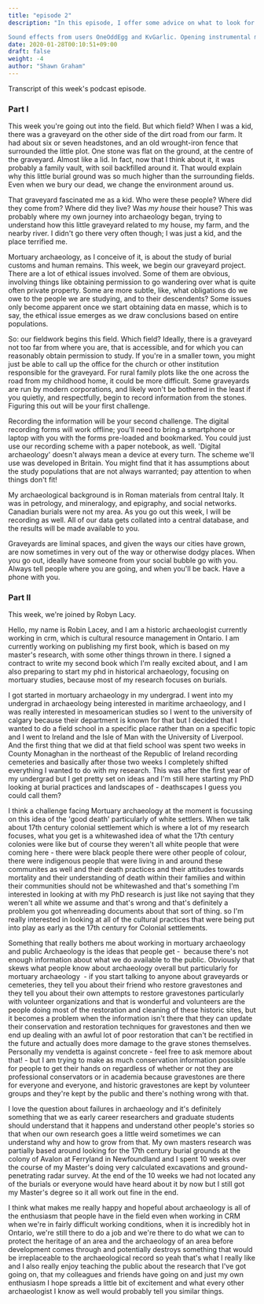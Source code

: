 ```yaml
---
title: "episode 2"
description: "In this episode, I offer some advice on what to look for in the materials this week, as well as things to think about as you get started with the Graveyard Project. Also, Robyn S. Lacy, a professional archaeologist working in the cultural resource management sector in Ontario provides some reflections on her work and her evolution as an archaeologist, especially given her research interests in mortuary archaeology. Robyn can be followed on Twitter at https://twitter.com/robyn_la.

Sound effects from users OneOddEgg and KvGarlic. Opening instrumental music is a clip from 'Reflexivity', a sonification of archaeological data by Andrew Reinhard, Eric Kansa, and Shawn Graham. Jazz piano by JazzKeys."
date: 2020-01-28T00:10:51+09:00
draft: false
weight: -4
author: "Shawn Graham"
---
```


Transcript of this week's podcast episode.

### Part I

This week you're going out into the field. But which field? When I was a kid, there was a graveyard on the other side of the dirt road from our farm. It had about six or seven headstones, and an old wrought-iron fence that surrounded the little plot. One stone was flat on the ground, at the centre of the graveyard. Almost like a lid. In fact, now that I think about it, it was probably a family vault, with soil backfilled around it. That would explain why this little burial ground was so much higher than the surrounding fields. Even when we bury our dead, we change the environment around us.

That graveyard fascinated me as a kid. Who were these people? Where did they come from? Where did they live? Was _my house_ their house? This was probably where my own journey into archaeology began, trying to understand how this little graveyard related to my house, my farm, and the nearby river. I didn't go there very often though; I was just a kid, and the place terrified me.

Mortuary archaeology, as I conceive of it, is about the study of burial customs and human remains. This week, we begin our graveyard project. There are a lot of ethical issues involved. Some of them are obvious, involving things like obtaining permission to go wandering over what is quite often private property. Some are more subtle, like, what obligations do we owe to the people we are studying, and to their descendents? Some issues only become apparent once we start obtaining data en masse, which is to say, the ethical issue emerges as we draw conclusions based on entire populations.

So: our fieldwork begins this field. Which field? Ideally, there is a graveyard not too far from where you are, that is accessible, and for which you can reasonably obtain permission to study. If you're in a smaller town, you might just be able to call up the office for the church or other institution responsible for the graveyard. For rural family plots like the one across the road from my childhood home, it could be more difficult. Some graveyards are run by modern corporations, and likely won't be bothered in the least if you quietly, and respectfully, begin to record information from the stones. Figuring this out will be your first challenge.

Recording the information will be your second challenge. The digital recording forms will work offline; you'll need to bring a smartphone or laptop with you with the forms pre-loaded and bookmarked. You could just use our recording scheme with a paper notebook, as well. 'Digital archaeology' doesn't always mean a device at every turn. The scheme we'll use was developed in Britain. You might find that it has assumptions about the study populations that are not always warranted; pay attention to when things don't fit!

My archaeological background is in Roman materials from central Italy. It was in petrology, and mineralogy, and epigraphy, and social networks. Canadian burials were not my area. As you go out this week, I will be recording as well. All of our data gets collated into a central database, and the results will be made available to you.

Graveyards are liminal spaces, and given the ways our cities have grown, are now sometimes in very out of the way or otherwise dodgy places. When you go out, ideally have someone from your social bubble go with you. Always tell people where you are going, and when you'll be back. Have a phone with you.

### Part II

This week, we're joined by Robyn Lacy.

Hello, my name is Robin Lacey, and I am a historic archaeologist currently working in crm, which is cultural resource management in Ontario. I am currently working on publishing my first book, which is based on my master's research, with some other things thrown in there. I signed a contract to write my second book which I'm really excited about, and I am also preparing to start my phd in historical archaeology, focusing on mortuary studies, because most of my research focuses on burials.

I got started in mortuary archaeology in my undergrad. I went into my undergrad in archaeology being interested in maritime archaeology, and I was really interested in mesoamerican studies so I went to the university of calgary because their department is known for that but I decided that I wanted to do a field school in a specific place rather than on a specific topic and I went to Ireland and the Isle of Man with the University of Liverpool. And the first thing that we did at that field school was spent two weeks in County Monaghan in the northeast of the Republic of Ireland recording cemeteries and basically after those two weeks I completely shifted everything I wanted to do with my research. This was after the first year of my undergrad but I get pretty set on ideas and I'm still here starting my PhD looking at burial practices and landscapes of - deathscapes I guess you could call them? 


I think a challenge facing Mortuary archaeology at the moment is focussing on this idea of the 'good death' particularly of white settlers. When we talk about 17th century colonial settlement which is where a lot of my research focuses, what you get is a whitewashed idea of what the 17th century colonies were like but of course they weren't all white people that were coming here - there were black people there were other people of colour, there were indigenous people that were living in and around these communites as well and their death practices and their attitudes towards mortality and their understanding of death within their families and within their communities should not be whitewashed and that's something I'm interested in looking at with my PhD research is just like not saying that they weren't all white we assume and that's wrong and that's definitely a problem you got whenreading documents about that sort of thing. so I'm really interested in looking at all of the cultural practices that were being put into play as early as the 17th century for Colonial settlements.

Something that really bothers me about working in mortuary archaeology and public Archaeology is the ideas that people get -  because there's not enough information about what we do available to the public. Obviously that skews what people know about archaeology overall but particularly for mortuary archaeology  - if you start talking to anyone about graveyards or cemeteries, they tell you about their friend who restore gravestones and they tell you about their own attempts to restore gravestones particularly with volunteer organizations and that is wonderful and volunteers are the people doing most of the restoration and cleaning of these historic sites, but it becomes a problem when the information isn't there that they can update their conservation and restoration techniques for gravestones and then we end up dealing with an awful lot of poor restoration that can't be rectified in the future and actually does more damage to the grave stones themselves. Personally my vendetta is against concrete - feel free to ask memore about that! - but I am trying to make as much conservation information possible for people to get their hands on regardless of whether or not they are professional conservators or in academia because gravestones are there for everyone and everyone, and historic gravestones are kept by volunteer groups and they're kept by the public and there's nothing wrong with that.

I love the question about failures in archaeology and it's definitely something that we as early career researchers and graduate students should understand that it happens and understand other people's stories so that when our own research goes a little weird sometimes we can understand why and how to grow from that. My own masters research was partially based around looking for the 17th century burial grounds at the colony of Avalon at Ferryland in Newfoundland and I spent 10 weeks over the course of my Master's doing very calculated excavations and ground-penetrating radar survey. At the end of the 10 weeks we had not located any of the burials or everyone would have heard about it by now but I still got my Master's degree so it all work out fine in the end.

I think what makes me really happy and hopeful about archaeology is all of the enthusiasm that people have in the field even when working in CRM when we're in fairly difficult working conditions, when it is incredibly hot in Ontario, we're still there to do a job and we're there to do what we can to protect the heritage of an area and the archaeology of an area before development comes through and potentially destroys something that would be irreplaceable to the archaeological record so yeah that's what I really like and I also really enjoy teaching the public about the research that I've got going on, that my colleagues and friends have going on and just my own enthusiasm I hope spreads a little bit of excitement and what every other archaeologist I know as well would probably tell you similar things. 

